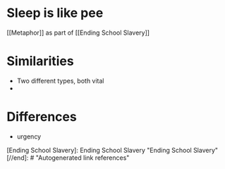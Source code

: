 
# Sleep is like pee

[[Metaphor]] as part of [[Ending School Slavery]]



# Similarities
- Two different types, both vital
- 





# Differences
- urgency

[//begin]: # "Autogenerated link references for markdown compatibility"
[Ending School Slavery]: Ending School Slavery "Ending School Slavery"
[//end]: # "Autogenerated link references"